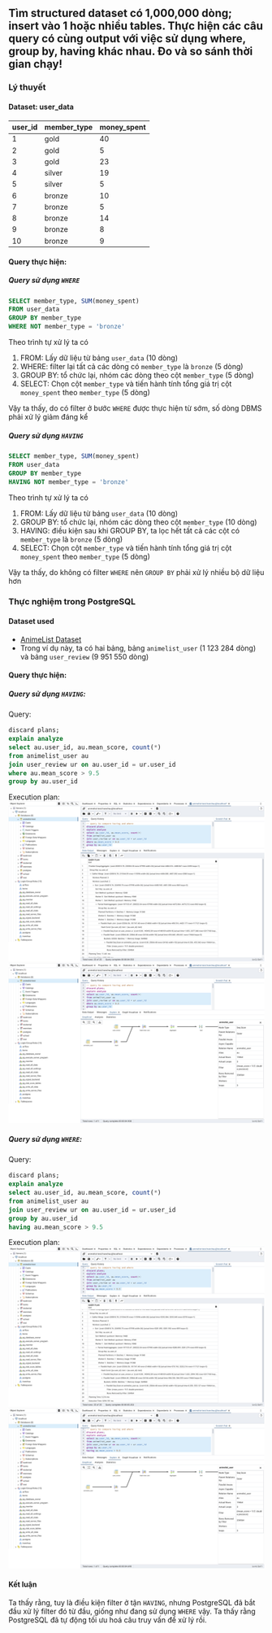 ## Tìm structured dataset có 1,000,000 dòng; insert vào 1 hoặc nhiều tables. Thực hiện các câu query có cùng output với việc sử dụng where, group by, having khác nhau. Đo và so sánh thời gian chạy!

### Lý thuyết
#### Dataset: user_data

| user_id | member_type | money_spent |
| ------- | ----------- | ----------- |
| 1       | gold        | 40          |
| 2       | gold        | 5           |
| 3       | gold        | 23          |
| 4       | silver      | 19          |
| 5       | silver      | 5           |
| 6       | bronze      | 10          |
| 7       | bronze      | 5           |
| 8       | bronze      | 14          |
| 9       | bronze      | 8           |
| 10      | bronze      | 9           |
#### Query thực hiện:
##### Query sử dụng `WHERE`
```SQL
SELECT member_type, SUM(money_spent)
FROM user_data
GROUP BY member_type
WHERE NOT member_type = 'bronze'
```

Theo trình tự xử lý ta có
1. FROM: Lấy dữ liệu từ bảng `user_data` (10 dòng)
2. WHERE: filter lại tất cả các dòng có `member_type` là `bronze` (5 dòng)
3. GROUP BY: tổ chức lại, nhóm các dòng theo cột `member_type` (5 dòng)
4. SELECT: Chọn cột `member_type` và tiến hành tính tổng giá trị cột `money_spent` theo `member_type` (5 dòng)

Vậy ta thấy, do có filter ở bước `WHERE` được thực hiện từ sớm, số dòng DBMS phải xử lý giảm đáng kể
##### Query sử dụng `HAVING`
```SQL
SELECT member_type, SUM(money_spent)
FROM user_data
GROUP BY member_type
HAVING NOT member_type = 'bronze'
```

Theo trình tự xử lý ta có
1. FROM: Lấy dữ liệu từ bảng `user_data` (10 dòng)
2. GROUP BY: tổ chức lại, nhóm các dòng theo cột `member_type` (10 dòng)
3. HAVING: điều kiện sau khi GROUP BY, ta lọc hết tất cả các cột có `member_type` là `bronze` (5 dòng)
4. SELECT: Chọn cột `member_type` và tiến hành tính tổng giá trị cột `money_spent` theo `member_type` (5 dòng)

Vậy ta thấy, do không có filter `WHERE` nên `GROUP BY` phải xử lý nhiều bộ dữ liệu hơn
### Thực nghiệm trong PostgreSQL
#### Dataset used
- [AnimeList Dataset](https://www.kaggle.com/datasets/svanoo/myanimelist-dataset/data)
- Trong ví dụ này, ta có hai bảng, bảng `animelist_user` (1 123 284 dòng) và bảng `user_review` (9 951 550 dòng)
#### Query thực hiện:
##### Query sử dụng `HAVING`:
Query:
```SQL
discard plans;
explain analyze
select au.user_id, au.mean_score, count(*)
from animelist_user au
join user_review ur on au.user_id = ur.user_id
where au.mean_score > 9.5 
group by au.user_id 
```
Execution plan:
![](Pasted%20image%2020240624142953.png)
![](Pasted%20image%2020240624143103.png)
##### Query sử dụng `WHERE`:
Query:
```SQL
discard plans;
explain analyze
select au.user_id, au.mean_score, count(*)
from animelist_user au
join user_review ur on au.user_id = ur.user_id
group by au.user_id 
having au.mean_score > 9.5 
```
Execution plan:
![](Pasted%20image%2020240624143227.png)
![](Pasted%20image%2020240624143256.png)

#### Kết luận
Ta thấy rằng, tuy là điều kiện filter ở tận `HAVING`, nhưng PostgreSQL đã bắt đầu xử lý filter đó từ đầu, giống như đang sử dụng `WHERE` vậy. Ta thấy rằng PostgreSQL đã tự động tối ưu hoá câu truy vấn để xử lý rồi.